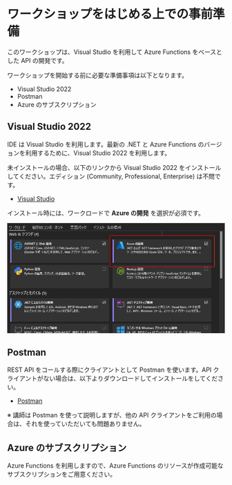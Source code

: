 # ワークショップをはじめる上での事前準備

このワークショップは、Visual Studio を利用して Azure Functions をベースとした API の開発です。

ワークショップを開始する前に必要な準備事項は以下となります。

- Visual Studio 2022
- Postman
- Azure のサブスクリプション

## Visual Studio 2022

IDE は Visual Studio を利用します。最新の .NET と Azure Functions のバージョンを利用するために、Visual Studio 2022 を利用します。

未インストールの場合、以下のリンクから Visual Studio 2022 をインストールしてください。エディション (Community, Professional, Enterprise) は不問です。

- [Visual Studio](https://visualstudio.microsoft.com/ja/)

インストール時には、ワークロードで **Azure の開発** を選択が必須です。

![vs-install](./images/prerequisites-vs-install.png)

## Postman

REST API をコールする際にクライアントとして Postman を使います。API クライアントがない場合は、以下よりダウンロードしてインストールをしてください。

- [Postman](https://www.postman.com/downloads/)

※ 講師は Postman を使って説明しますが、他の API クライアントをご利用の場合は、それを使っていただいても問題ありません。

## Azure のサブスクリプション

Azure Functions を利用しますので、Azure Functions のリソースが作成可能なサブスクリプションをご用意ください。
